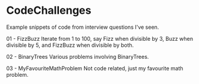 # CodeChallenges
Example snippets of code from interview questions I've seen.

01 - FizzBuzz
Iterate from 1 to 100, say Fizz when divisible by 3, Buzz when divisible by 5, and FizzBuzz when divisible by both.

02 - BinaryTrees
Various problems involving BinaryTrees.

03 - MyFavouriteMathProblem
Not code related, just my favourite math problem.